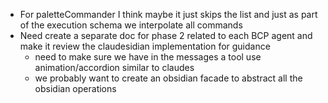 - For paletteCommander I think maybe it just skips the list and just as part of the execution schema we interpolate all commands
- Need create a separate doc for phase 2 related to each BCP agent and make it review the claudesidian implementation for guidance
  - need to make sure we have in the messages a tool use animation/accordion similar to claudes
  - we probably want to create an obsidian facade to abstract all the obsidian operations